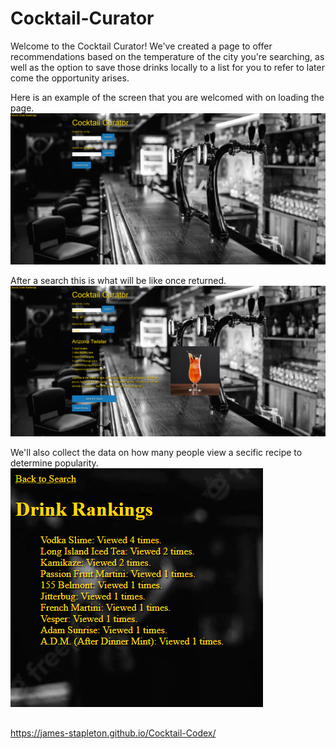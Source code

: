 # Cocktail-Curator

Welcome to the Cocktail Curator! We've created a page to offer recommendations based on the temperature of the city you're searching, as well as the option to save those drinks locally to a list for you to refer to later come the opportunity arises.


Here is an example of the screen that you are welcomed with on loading the page.
![an example of the welcoming screen](./assets/images/start.png)

After a search this is what will be like once returned.
![an example of a search query done on the site](./assets/images/example.png)

We'll also collect the data on how many people view a secific recipe to determine popularity.
![an example of a search query done on the site](./assets/images/rankings.png)


##

https://james-stapleton.github.io/Cocktail-Codex/
